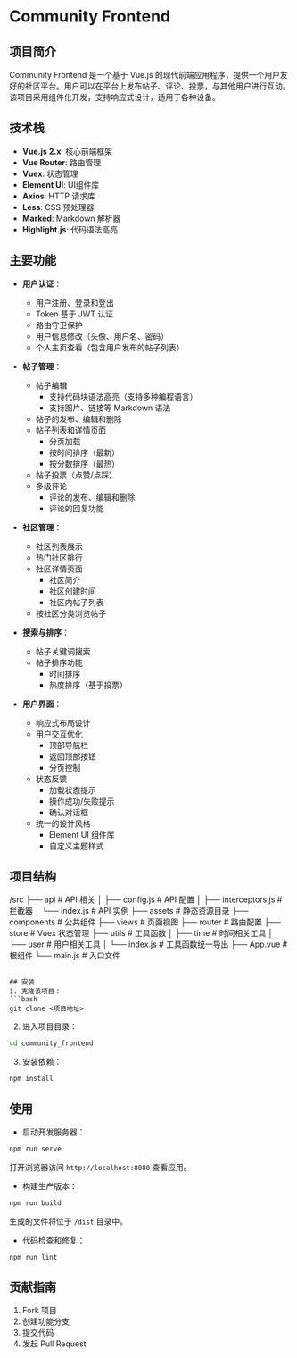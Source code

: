 # Community Frontend

## 项目简介
Community Frontend 是一个基于 Vue.js 的现代前端应用程序，提供一个用户友好的社区平台。用户可以在平台上发布帖子、评论、投票，与其他用户进行互动。该项目采用组件化开发，支持响应式设计，适用于各种设备。

## 技术栈
- **Vue.js 2.x**: 核心前端框架
- **Vue Router**: 路由管理
- **Vuex**: 状态管理
- **Element UI**: UI组件库
- **Axios**: HTTP 请求库
- **Less**: CSS 预处理器
- **Marked**: Markdown 解析器
- **Highlight.js**: 代码语法高亮

## 主要功能

- **用户认证**：
  - 用户注册、登录和登出
  - Token 基于 JWT 认证
  - 路由守卫保护
  - 用户信息修改（头像、用户名、密码）
  - 个人主页查看（包含用户发布的帖子列表）

- **帖子管理**：
  - 帖子编辑
    - 支持代码块语法高亮（支持多种编程语言）
    - 支持图片、链接等 Markdown 语法
  - 帖子的发布、编辑和删除
  - 帖子列表和详情页面
    - 分页加载
    - 按时间排序（最新）
    - 按分数排序（最热）
  - 帖子投票（点赞/点踩）
  - 多级评论
    - 评论的发布、编辑和删除
    - 评论的回复功能

- **社区管理**：
  - 社区列表展示
  - 热门社区排行
  - 社区详情页面
    - 社区简介
    - 社区创建时间
    - 社区内帖子列表
  - 按社区分类浏览帖子

- **搜索与排序**：
  - 帖子关键词搜索
  - 帖子排序功能
    - 时间排序
    - 热度排序（基于投票）

- **用户界面**：
  - 响应式布局设计
  - 用户交互优化
    - 顶部导航栏
    - 返回顶部按钮
    - 分页控制
  - 状态反馈
    - 加载状态提示
    - 操作成功/失败提示
    - 确认对话框
  - 统一的设计风格
    - Element UI 组件库
    - 自定义主题样式

## 项目结构
/src
  ├── api                 # API 相关
  │   ├── config.js       # API 配置
  │   ├── interceptors.js # 拦截器
  │   └── index.js        # API 实例
  ├── assets              # 静态资源目录
  ├── components          # 公共组件
  ├── views               # 页面视图
  ├── router              # 路由配置
  ├── store               # Vuex 状态管理
  ├── utils               # 工具函数
  │   ├── time            # 时间相关工具
  │   ├── user            # 用户相关工具
  │   └── index.js        # 工具函数统一导出
  ├── App.vue             # 根组件
  └── main.js             # 入口文件
```

## 安装
1. 克隆该项目：
```bash
git clone <项目地址>
```
2. 进入项目目录：
```bash
cd community_frontend
```
3. 安装依赖：
```bash
npm install
```

## 使用
- 启动开发服务器：
```bash
npm run serve
```
打开浏览器访问 `http://localhost:8080` 查看应用。

- 构建生产版本：
```bash
npm run build
```
生成的文件将位于 `/dist` 目录中。

- 代码检查和修复：
```bash
npm run lint
```

## 贡献指南

1. Fork 项目
2. 创建功能分支
3. 提交代码
4. 发起 Pull Request
